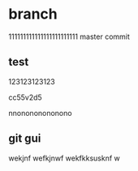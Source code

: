 # branch
111111111111111111111111
master
commit


## test


123123123123

cc55v2d5

nnonononononono

## git gui
wekjnf
wefkjnwf
wekfkksusknf
w